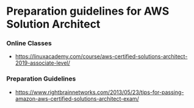 # Preparation guidelines for AWS Solution Architect

### Online Classes
* https://linuxacademy.com/course/aws-certified-solutions-architect-2019-associate-level/

### Preparation Guidelines
* https://www.rightbrainnetworks.com/2013/05/23/tips-for-passing-amazon-aws-certified-solutions-architect-exam/
